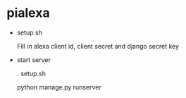 # pialexa
* setup.sh

  Fill in alexa client id, client secret and django secret key
* start server
  
  . setup.sh
  
  python manage.py runserver
